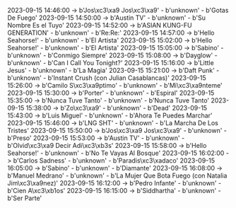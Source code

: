 2023-09-15 14:46:00 -> b'Jos\xc3\xa9 Jos\xc3\xa9' - b'unknown' - b'Gotas De Fuego'
2023-09-15 14:50:00 -> b'Austin TV' - b'unknown' - b'Su Nombre Es el Tuyo'
2023-09-15 14:52:00 -> b'ASIAN KUNG-FU GENERATION' - b'unknown' - b'Re:Re:'
2023-09-15 14:57:00 -> b'Hello Seahorse!' - b'unknown' - b'El Artista'
2023-09-15 15:02:00 -> b'Hello Seahorse!' - b'unknown' - b'El Artista'
2023-09-15 15:05:00 -> b'Sabino' - b'unknown' - b'Conmigo Siempre'
2023-09-15 15:08:00 -> b'Dayglow' - b'unknown' - b'Can I Call You Tonight?'
2023-09-15 15:16:00 -> b'Little Jesus' - b'unknown' - b'La Magia'
2023-09-15 15:21:00 -> b'Daft Punk' - b'unknown' - b'Instant Crush (con Julian Casablancas)'
2023-09-15 15:26:00 -> b'Camilo S\xc3\xa9ptimo' - b'unknown' - b'Mi\xc3\xa9nteme'
2023-09-15 15:30:00 -> b'Porter' - b'unknown' - b'Espiral'
2023-09-15 15:35:00 -> b'Nunca Tuve Tanto' - b'unknown' - b'Nunca Tuve Tanto'
2023-09-15 15:38:00 -> b'Zo\xc3\xa9' - b'unknown' - b'Dead'
2023-09-15 15:43:00 -> b'Luis Miguel' - b'unknown' - b'Ahora Te Puedes Marchar'
2023-09-15 15:46:00 -> b'LNG SHT' - b'unknown' - b'La Marcha De Los Tristes'
2023-09-15 15:50:00 -> b'Jos\xc3\xa9 Jos\xc3\xa9' - b'unknown' - b'Preso'
2023-09-15 15:53:00 -> b'Austin TV' - b'unknown' - b'Olvid\xc3\xa9 Decir Adi\xc3\xb3s'
2023-09-15 15:58:00 -> b'Hello Seahorse!' - b'unknown' - b'No Te Vayas Al Bosque'
2023-09-15 16:02:00 -> b'Carlos Sadness' - b'unknown' - b'Paradis\xc3\xadaco'
2023-09-15 16:05:00 -> b'Sabino' - b'unknown' - b'Diamante'
2023-09-15 16:08:00 -> b'Manuel Medrano' - b'unknown' - b'La Mujer Que Bota Fuego (con Natalia Jim\xc3\xa9nez)'
2023-09-15 16:12:00 -> b'Pedro Infante' - b'unknown' - b'Cien A\xc3\xb1os'
2023-09-15 16:15:00 -> b'Siddhartha' - b'unknown' - b'Ser Parte'
